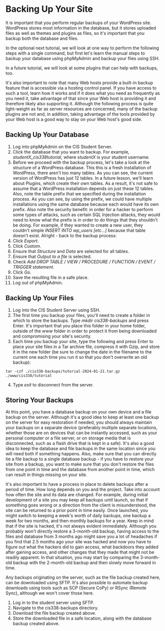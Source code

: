 # Backing Up Your Site

It is important that you perform regular backups of your WordPress site. WordPress stores most information in the database, but it stores uploaded files as well as themes and plugins as files, so it's important that you backup both the database and files.

In the optional next tutorial, we will look at one way to perform the following steps with a single command, but first let's learn the manual steps to backup your database using phpMyAdmin and backup your files using SSH.

In a future tutorial, we will look at some plugins that can help with backups, too.

It's also important to note that many Web hosts provide a built-in backup feature that is accessible via a hosting control panel. If you have access to such a tool, learn how it works and if it does what you need as frequently as you need it, take advantage of that since your Web host is providing it and therefore likely also supporting it. Although the following process is quite light-weight as far as server resources are concerned, many of the backup plugins are not and, in addition, taking advantage of the tools provided by your Web host is a good way to stay on your Web host's good side.

## Backing Up Your Database

1. Log into phpMyAdmin on the CIS Student Server.
2. Click the database that you want to backup. For example, _studentX_cis338tutorial_, where _studentX_ is your student username.
3. Before we proceed with the backup process, let's take a look at the structure of a WordPress database. This this is a fresh installation of WordPress, there aren't too many tables. As you can see, the current version of WordPress has just 12 tables. In a future lesson, we'll learn about Plugins, which create their own tables. As a result, it's not safe to assume that a WordPress installation depends on just these 12 tables. Also, note the table prefix that we specified during the installation process. As you can see, by using the prefix, we could have multiple installations using the same database because each would have its own prefix. Also note the security benefit: in order for a hacker to perform some types of attacks, such as certain SQL Injection attacks, they would need to know what the prefix is in order to do things that they shouldn't be doing. For example, if they wanted to create a new user, they couldn't simple _INSERT INTO wp_users [etc...]_ because that table doesn't exist. Alright - back to the backup process:
4. Click _Export_.
5. Click _Custom_.
6. Ensure that _Structure_ and _Data_ are selected for all tables.
7. Ensure that _Output to a file_ is selected.
8. Check _Add DROP TABLE / VIEW / PROCEDURE / FUNCTION / EVENT / TRIGGER statement_.
9. Click _Go_.
10. Save the resulting file in a safe place.
11. Log out of phpMyAdmin.

## Backing Up Your Files

1. Log into the CIS Student Server using SSH.
2. The first time you backup your files, you'll need to create a folder in which to store the backups. Type _mkdir cis338-backups_ and press Enter. It's important that you place this folder in your home folder, outside of the _www_ folder in order to protect it from being downloaded and compromising your site's security.
3. Each time you backup your site, type the following and press Enter to place your site files in a Tar archive file, compress it with Gzip, and store it in the new folder (be sure to change the date in the filename to the current one each time you run it so that you don't overwrite an old backup):

```
tar -czf ./cis338-backups/tutorial-2024-01-21.tar.gz ./www/cis338/tutorial
```

4. Type _exit_ to disconnect from the server.

## Storing Your Backups

At this point, you have a database backup on your own device and a file backup on the server. Although it's a good idea to keep at least one backup on the server for easy restoration if needed, you should always maintain your backups on a separate device (preferably multiple separate locations, whether those are on devices that can be instantly accessed, such as your personal computer or a file server, or on storage media that is disconnected, such as a flash drive that is kept in a safe). It's also a good idea to keep the database and file backups in the same location since you will need both if something happens. Also, make sure that you can directly tie a file backup to a single database backup - if you have to restore your site from a backup, you want to make sure that you don't restore the files from one point in time and the database from another point in time, which can result in things missing on your site.

It's also important to have a process in place to delete backups after a period of time. How long depends on you and the project. Take into account how often the site and its data are changed. For example, during initial development of a site you may keep all backups until launch, so that if something goes wrong or a direction from the client is misunderstood, the site can be returned to a prior point in time easily. Once launched, you might switch to keeping a week's worth of daily backups, one backup a week for two months, and then monthly backups for a year. Keep in mind that if the site is hacked, it's not always evident immediately. Although you probably won't directly restore a 3-month-old backup, having access to the files and database from 3 months ago might save you a lot of headaches if you find that 2.5 months ago your site was hacked and now you have to figure out what the hackers did to gain access, what backdoors they added after gaining access, and other changes that they made that might not be readily apparent. In that situation, you may start by comparing the 3-month-old backup with the 2-month-old backup and then slowly move forward in time.

Any backups originating on the server, such as the file backup created here, can be downloaded using SFTP. It's also possible to automate backup downloads using tools such as SCP (Secure CoPy) or RSync (Remote Sync), although we won't cover those here.

1. Log in to the student server using SFTP.
2. Navigate to the cis338-backups directory.
3. Download the file backup created above.
4. Store the downloaded file in a safe location, along with the database backup created above.
